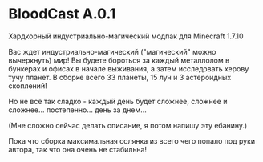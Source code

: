 # BloodCast A.0.1
Хардкорный индустриально-магический модпак для Minecraft 1.7.10

Вас ждет индустриально-магический ("магический" можно вычеркнуть) мир!
Вы будете бороться за каждый металлолом в бункерах и офисах в начале выживания, а затем исследовать херову тучу планет. В сборке всего 33 планеты, 15 лун и 3 астероидных скоплений!

Но не всё так сладко - каждый день будет сложнее, сложнее и сложнее... постепенно... день за днем...

(Мне сложно сейчас делать описание, я потом напишу эту ебанину.)



Пока что сборка максимальная солянка из всего чего попало под руки автора, так что она очень не стабильна!
